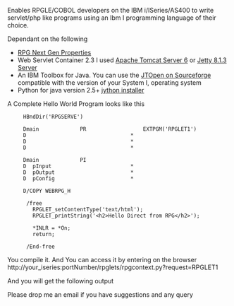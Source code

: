 Enables RPGLE/COBOL developers on the IBM i/ISeries/AS400 to write servlet/php like  programs using an Ibm I programming language of their choice.

Dependant on the following
  * [RPG Next Gen Properties](http://rpgnextgen.com/index.php?content=properties)
  * Web Servlet Container 2.3 I used [Apache Tomcat Server 6](http://tomcat.apache.org/download-60.cgi) or [Jetty 8.1.3 Server](http://dist.codehaus.org/jetty/jetty-hightide-8.1.3/jetty-hightide-8.1.3.v20120416.zip)
  * An IBM Toolbox for Java. You can use the [JTOpen on Sourceforge](http://sourceforge.net/projects/jt400/) compatible with the version of your System I, operating system
  * Python for java version 2.5+ [jython installer](http://sourceforge.net/projects/jython/files/jython/2.5.2/jython_installer-2.5.2.jar/download)



A Complete Hello World Program looks like this
```
     HBndDir('RPGSERVE')

     Dmain             PR                  EXTPGM('RPGLET1')
     D                                 *
     D                                 *
     D                                 *

     Dmain             PI
     D  pInput                         *
     D  pOutput                        *
     D  pConfig                        *

     D/COPY WEBRPG_H

      /free
        RPGLET_setContentType('text/html');
        RPGLET_printString('<h2>Hello Direct from RPG</h2>');

        *INLR = *On;
        return;

      /End-free     
```

You compile it. And You can access it by entering on the browser http://your_iseries:portNumber/rpglets/rpgcontext.py?request=RPGLET1

And you will get the following output

Please drop me an email if you have suggestions and any query